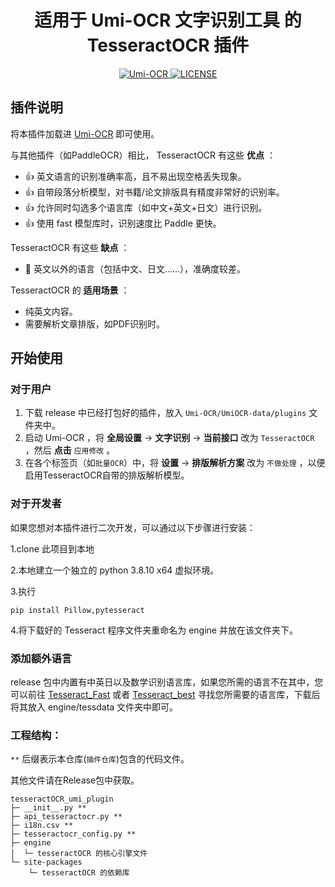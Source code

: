 <h1 align="center">适用于 Umi-OCR 文字识别工具 的 TesseractOCR 插件</h1>

<p align="center">
  <a href="https://github.com/qwedc001/tesseractOCR_umi_plugin/releases/latest">
    <img src="https://img.shields.io/github/v/release/qwedc001/tesseractOCR_umi_plugin?style=flat-square" alt="Umi-OCR">
  </a>
  <a href="LICENSE">
    <img src="https://img.shields.io/github/license/qwedc001/tesseractOCR_umi_plugin?style=flat-square" alt="LICENSE">
  </a>
</p>

## 插件说明

将本插件加载进 [Umi-OCR](https://github.com/hiroi-sora/Umi-OCR) 即可使用。

与其他插件（如PaddleOCR）相比， TesseractOCR 有这些 **优点** ：

- 👍 英文语言的识别准确率高，且不易出现空格丢失现象。
- 👍 自带段落分析模型，对书籍/论文排版具有精度非常好的识别率。
- 👍 允许同时勾选多个语言库（如中文+英文+日文）进行识别。
- 👍 使用 fast 模型库时，识别速度比 Paddle 更快。

TesseractOCR 有这些 **缺点** ：

- 🙁 英文以外的语言（包括中文、日文……），准确度较差。

TesseractOCR 的 **适用场景** ：

- 纯英文内容。
- 需要解析文章排版，如PDF识别时。

## 开始使用

### 对于用户

1. 下载 release 中已经打包好的插件，放入 `Umi-OCR/UmiOCR-data/plugins` 文件夹中。
2. 启动 Umi-OCR ，将 **全局设置** → **文字识别** → **当前接口** 改为 `TesseractOCR` ，然后 **点击** `应用修改` 。
3. 在各个标签页（如`批量OCR`）中，将 **设置** → **排版解析方案** 改为 `不做处理` ，以便启用TesseractOCR自带的排版解析模型。

### 对于开发者

如果您想对本插件进行二次开发，可以通过以下步骤进行安装：

1.clone 此项目到本地

2.本地建立一个独立的 python 3.8.10 x64 虚拟环境。

3.执行

```
pip install Pillow,pytesseract
```

4.将下载好的 Tesseract 程序文件夹重命名为 engine 并放在该文件夹下。

### 添加额外语言

release 包中内置有中英日以及数学识别语言库，如果您所需的语言不在其中，您可以前往 [Tesseract_Fast](https://github.com/tesseract-ocr/tessdata_fast) 或者 [Tesseract_best](https://github.com/tesseract-ocr/tessdata_best) 寻找您所需要的语言库，下载后将其放入 engine/tessdata 文件夹中即可。

### 工程结构：

`**` 后缀表示本仓库(`插件仓库`)包含的代码文件。

其他文件请在Release包中获取。

```
tesseractOCR_umi_plugin
├─ __init__.py **
├─ api_tesseractocr.py **
├─ i18n.csv **
├─ tesseractocr_config.py **
├─ engine
│  └─ tesseractOCR 的核心引擎文件
└─ site-packages
    └─ tesseractOCR 的依赖库
```

